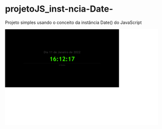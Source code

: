 # projetoJS_inst-ncia-Date-
Projeto simples usando o conceito da instância  Date() do JavaScript

<img src="prj_img.png">